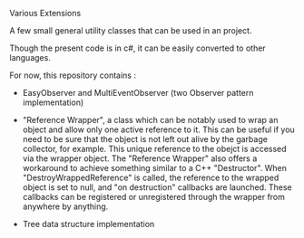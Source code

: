 Various Extensions

A few small general utility classes that can be used in an project.

Though the present code is in c#, it can be easily converted to other languages.

For now, this repository contains :

- EasyObserver and MultiEventObserver (two Observer pattern implementation)

- "Reference Wrapper", a class which can be notably used to wrap an object and allow only one active reference to it.
This can be useful if you need to be sure that the object is not left out alive by the garbage collector, for example.
This unique reference to the obejct is accessed via the wrapper object. The "Reference Wrapper" also offers a workaround to achieve something similar to a C++ "Destructor".
When "DestroyWrappedReference" is called, the reference to the wrapped object is set to null, and "on destruction" callbacks are launched. These callbacks can be registered or unregistered through the wrapper from anywhere by anything.  

- Tree data structure implementation
